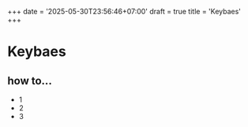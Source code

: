 +++
date = '2025-05-30T23:56:46+07:00'
draft = true
title = 'Keybaes'
+++

# Keybaes
## how to...
* 1
* 2
* 3
